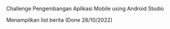 Challenge Pengembangan Aplikasi Mobile using Android Studio

Menampilkan list berita (Done 28/10/2022)
